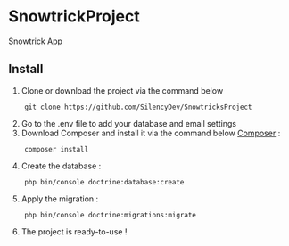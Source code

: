# SnowtrickProject

Snowtrick App


## Install
1.  Clone or download the project via the command below
```
    git clone https://github.com/SilencyDev/SnowtricksProject
```
2.  Go to the .env file to add your database and email settings
3.  Download Composer and install it via the command below [Composer](https://getcomposer.org/download/) :
```
    composer install
```
4.  Create the database :
```
    php bin/console doctrine:database:create
```
5.  Apply the migration :
```
    php bin/console doctrine:migrations:migrate
```
6.  The project is ready-to-use !